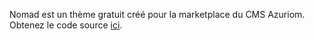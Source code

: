 Nomad est un thème gratuit créé pour la marketplace du CMS Azuriom.
Obtenez le code source [ici](https://github.com/wiregency/nomad-theme).